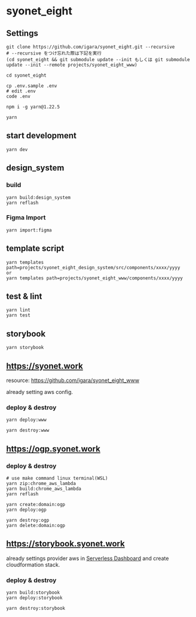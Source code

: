 # syonet_eight

## Settings

```
git clone https://github.com/igara/syonet_eight.git --recursive
# --recursive をつけ忘れた際は下記を実行
(cd syonet_eight && git submodule update --init もしくは git submodule update --init --remote projects/syonet_eight_www)

cd syonet_eight

cp .env.sample .env
# edit .env
code .env

npm i -g yarn@1.22.5

yarn
```

## start development

```
yarn dev
```

## design_system

### build

```
yarn build:design_system
yarn reflash
```

### Figma Import

```
yarn import:figma
```

## template script

```
yarn templates path=projects/syonet_eight_design_system/src/components/xxxx/yyyy
or
yarn templates path=projects/syonet_eight_www/components/xxxx/yyyy
```

## test & lint

```
yarn lint
yarn test
```

## storybook

```
yarn storybook
```

## https://syonet.work

resource: https://github.com/igara/syonet_eight_www

already setting aws config.

### deploy & destroy

```
yarn deploy:www
```

```
yarn destroy:www
```

## https://ogp.syonet.work

### deploy & destroy

```
# use make command linux terminal(WSL)
yarn zip:chrome_aws_lambda
yarn build:chrome_aws_lambda
yarn reflash

yarn create:domain:ogp
yarn deploy:ogp
```

```
yarn destroy:ogp
yarn delete:domain:ogp
```

## https://storybook.syonet.work

already settings provider aws in [Serverless Dashboard](https://app.serverless.com/) and create cloudformation stack.

### deploy & destroy

```
yarn build:storybook
yarn deploy:storybook
```

```
yarn destroy:storybook
```
